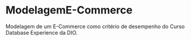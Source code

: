 # ModelagemE-Commerce
Modelagem de um E-Commerce como critério de desempenho do Curso Database Experience da DIO.
